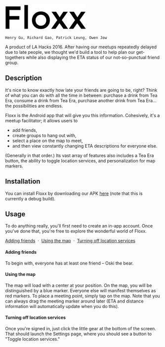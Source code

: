 ![Floxx logo](https://raw.githubusercontent.com/ohjay/Floxx/master/logo.png)

`Henry Gu, Richard Gao, Patrick Leung, Owen Jow`

A product of LA Hacks 2016. After having our meetups repeatedly delayed due to late people, we thought we'd build a tool to help plan our get-togethers while also displaying the ETA status of our not-so-punctual friend group.

## Description
It's nice to know exactly how late your friends are going to be, right? Think of what you can do with all the time in between: purchase a drink from Tea Era, consume a drink from Tea Era, purchase another drink from Tea Era... the possibilities are endless. 

Floxx is the Android app that will give you this information. Cohesively, it's a meetup facilitator; it allows users to 

- add friends,
- create groups to hang out with,
- select a place on the map to meet,
- and then view constantly changing ETA descriptions for everyone else.

(Generally in that order.) Its vast array of features also includes a Tea Era button, the ability to toggle location services, and personalization for map markers.

## Installation
You can install Floxx by downloading our APK [here](app/app-debug.apk?raw=true) (note that this is currently a debug build).

## Usage
To do anything really, you'll first need to create an in-app account. Once you've done that, you're free to explore the wonderful world of Floxx.

[Adding friends](#adding-friends) &nbsp;&middot;&nbsp; [Using the map](#using-the-map) &nbsp;&middot;&nbsp; [Turning off location services](#turning-off-location-services)

#### Adding friends
To begin with, everyone has at least one friend – Oski the bear.

#### Using the map
The map will load with a center at your position. On the map, you will be distinguished by a blue marker. Everyone else will manifest themselves as red markers. To place a meeting point, simply tap on the map. Note that you can always drag the meeting marker around later (ETA and distance information will automatically update when you do this).

#### Turning off location services
Once you're signed in, just click the little gear at the bottom of the screen. That should launch the Settings page, where you should see a button to "Toggle location services."
